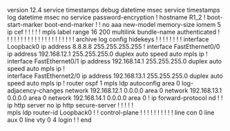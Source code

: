 version 12.4
service timestamps debug datetime msec
service timestamps log datetime msec
no service password-encryption
!
hostname R1_2
!
boot-start-marker
boot-end-marker
!
!
no aaa new-model
memory-size iomem 5
ip cef
!
!
!
!
!
mpls label range 16 200
multilink bundle-name authenticated
!         
!
!
!
!
!
!
!
!
!
!
!
!
!
!
!
!
!
!
!
!
archive
 log config
  hidekeys
! 
!
!
!
!
!
!
!
interface Loopback0
 ip address 8.8.8.8 255.255.255.255
!
interface FastEthernet0/0
 ip address 192.168.12.1 255.255.255.0
 duplex auto
 speed auto
 mpls ip
!
interface FastEthernet0/1
 ip address 192.168.14.1 255.255.255.0
 duplex auto
 speed auto
 mpls ip
!         
interface FastEthernet2/0
 ip address 192.168.13.1 255.255.255.0
 duplex auto
 speed auto
 mpls ip
!
router ospf 1
 mpls ldp autoconfig area 0
 log-adjacency-changes
 network 192.168.12.1 0.0.0.0 area 0
 network 192.168.13.1 0.0.0.0 area 0
 network 192.168.14.1 0.0.0.0 area 0
!
ip forward-protocol nd
!
!
ip http server
no ip http secure-server
!
!
!
!
!         
mpls ldp router-id Loopback0
!
!
control-plane
!
!
!
!
!
!
!
!
!
!
line con 0
line aux 0
line vty 0 4
 login
!
!
end